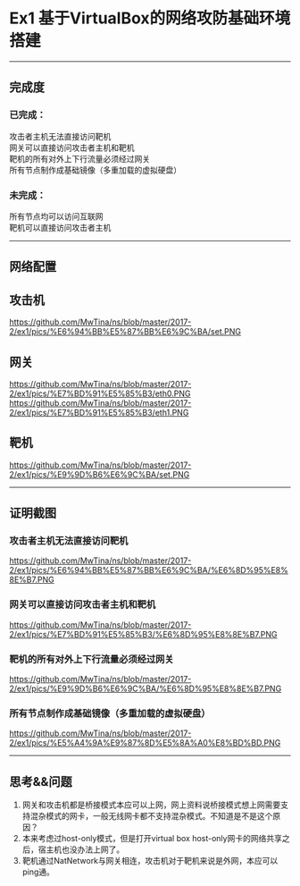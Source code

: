 # Ex1 基于VirtualBox的网络攻防基础环境搭建 # 
----------
## 完成度 ##
### 已完成： ###
攻击者主机无法直接访问靶机  
网关可以直接访问攻击者主机和靶机  
靶机的所有对外上下行流量必须经过网关  
所有节点制作成基础镜像（多重加载的虚拟硬盘）
### 未完成： ###
所有节点均可以访问互联网    
靶机可以直接访问攻击者主机

----------
## 网络配置 ##
## 攻击机 ###
https://github.com/MwTina/ns/blob/master/2017-2/ex1/pics/%E6%94%BB%E5%87%BB%E6%9C%BA/set.PNG
## 网关 ###
https://github.com/MwTina/ns/blob/master/2017-2/ex1/pics/%E7%BD%91%E5%85%B3/eth0.PNG
https://github.com/MwTina/ns/blob/master/2017-2/ex1/pics/%E7%BD%91%E5%85%B3/eth1.PNG
## 靶机 ###
https://github.com/MwTina/ns/blob/master/2017-2/ex1/pics/%E9%9D%B6%E6%9C%BA/set.PNG


----------
## 证明截图 ##
### 攻击者主机无法直接访问靶机 
https://github.com/MwTina/ns/blob/master/2017-2/ex1/pics/%E6%94%BB%E5%87%BB%E6%9C%BA/%E6%8D%95%E8%8E%B7.PNG
### 网关可以直接访问攻击者主机和靶机 
https://github.com/MwTina/ns/blob/master/2017-2/ex1/pics/%E7%BD%91%E5%85%B3/%E6%8D%95%E8%8E%B7.PNG  
### 靶机的所有对外上下行流量必须经过网关
https://github.com/MwTina/ns/blob/master/2017-2/ex1/pics/%E9%9D%B6%E6%9C%BA/%E6%8D%95%E8%8E%B7.PNG 
### 所有节点制作成基础镜像（多重加载的虚拟硬盘） 
https://github.com/MwTina/ns/blob/master/2017-2/ex1/pics/%E5%A4%9A%E9%87%8D%E5%8A%A0%E8%BD%BD.PNG


----------
## 思考&&问题 ##
1. 网关和攻击机都是桥接模式本应可以上网，网上资料说桥接模式想上网需要支持混杂模式的网卡，一般无线网卡都不支持混杂模式。不知道是不是这个原因？  
2. 本来考虑过host-only模式，但是打开virtual box host-only网卡的网络共享之后，宿主机也没办法上网了。
3. 靶机通过NatNetwork与网关相连，攻击机对于靶机来说是外网，本应可以ping通。